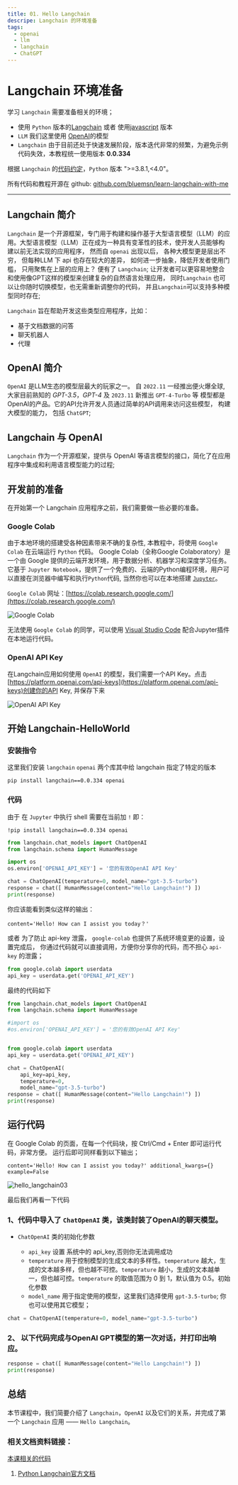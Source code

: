 ```yaml
---
title: 01. Hello Langchain
descripe: Langchain 的环境准备
tags:
  - openai
  - llm
  - langchain
  - ChatGPT
---
```




# Langchain 环境准备


学习 `Langchain` 需要准备相关的环境；

- 使用 `Python` 版本的[Langchain](https://github.com/langchain-ai/langchainjs)  或者 使用[javascript](https://github.com/langchain-ai/langchainjs) 版本
- `LLM` 我们这里使用 [OpenAI](https://platform.openai.com/docs/overview)的模型
- `Langchain` 由于目前还处于快速发展阶段，版本迭代非常的频繁，为避免示例代码失效，本教程统一使用版本 **0.0.334** 

根据 `Langchain` 的[代码约定](https://github.com/langchain-ai/langchain/blob/v0.0.334/pyproject.toml#L12C24-L12C24)，`Python` 版本 ">=3.8.1,<4.0"。

所有代码和教程开源在 github: [github.com/bluemsn/learn-langchain-with-me](https://github.com/bluemsn/learn-langchain-with-me)

-----

## Langchain 简介

`Langchain` 是一个开源框架，专门用于构建和操作基于大型语言模型（LLM）的应用。大型语言模型（LLM）正在成为一种具有变革性的技术，使开发人员能够构建以前无法实现的应用程序， 然而自 `openai` 出现以后， 各种大模型更是层出不穷， 但每种LLM 下 api 也存在较大的差异， 如何进一步抽象，降低开发者使用门槛， 只用聚焦在上层的应用上？ 便有了 `Langchain`;  让开发者可以更容易地整合和使用像GPT这样的模型来创建复杂的自然语言处理应用， 同时`Langchain` 也可以让你随时切换模型，也无需重新调整你的代码， 并且`Langchain`可以支持多种模型同时存在;

`Langchain` 旨在帮助开发这些类型应用程序，比如：
- 基于文档数据的问答
- 聊天机器人
- 代理

## OpenAI 简介

`OpenAI` 是LLM生态的模型层最大的玩家之一。 自 `2022.11` 一经推出便火爆全球, 大家目前熟知的 *GPT-3.5*，*GPT-4* 及 `2023.11` 新推出 `GPT-4-Turbo` 等 模型都是OpenAI的产品。它的API允许开发人员通过简单的API调用来访问这些模型， 构建大模型的能力， 包括 `ChatGPT`; 

## Langchain 与 OpenAI

`Langchain` 作为一个开源框架，提供与 OpenAI 等语言模型的接口，简化了在应用程序中集成和利用语言模型能力的过程;


## 开发前的准备

在开始第一个 Langchain 应用程序之前，我们需要做一些必要的准备。

### Google Colab

由于本地环境的搭建受各种因素带来不确的复杂性,  本教程中，将使用 `Google Colab` 在云端运行 `Python` 代码。 Google Colab（全称Google Colaboratory）是一个由 Google 提供的云端开发环境，用于数据分析、机器学习和深度学习任务。它基于 `Jupyter Notebook`，提供了一个免费的、云端的Python编程环境，用户可以直接在浏览器中编写和执行`Python`代码,  当然你也可以在本地搭建 [`Jupyter`](https://jupyter.org/)。

`Google Colab` 网址：[https://colab.research.google.com/](https://colab.research.google.com/)

![Google Colab](./google_colab.png)

无法使用 `Google Colab` 的同学，可以使用 [Visual Studio Code](https://code.visualstudio.com/) 配合Jupyter插件在本地运行代码。

### OpenAI API Key

在Langchain应用如何使用 `OpenAI` 的模型，我们需要一个API Key。点击[https://platform.openai.com/api-keys](https://platform.openai.com/api-keys)创建你的API Key, 并保存下来

![OpenAI API Key](./openai_apikey.png)


## 开始 Langchain-HelloWorld



### 安装指令

这里我们安装 `langchain` `openai` 两个库其中给 langchain 指定了特定的版本

```shell
pip install langchain==0.0.334 openai
```


### 代码 
由于 在 `Jupyter` 中执行 shell 需要在当前加  `!`
即：

```shell
!pip install langchain==0.0.334 openai
```

```python
from langchain.chat_models import ChatOpenAI
from langchain.schema import HumanMessage

import os
os.environ['OPENAI_API_KEY'] = '您的有效OpenAI API Key'

chat = ChatOpenAI(temperature=0, model_name="gpt-3.5-turbo")
response = chat([ HumanMessage(content="Hello Langchain!") ])
print(response)

```

你应该能看到类似这样的输出：

```shell
content='Hello! How can I assist you today？'
```

或者 为了防止 api-key 泄露， `google-colab` 也提供了系统环境变更的设置，设置完成后， 你通过代码就可以直接调用，方便你分享你的代码，而不担心 `api-key` 的泄露；


```python
from google.colab import userdata
api_key = userdata.get('OPENAI_API_KEY')
```

最终的代码如下

```python
from langchain.chat_models import ChatOpenAI
from langchain.schema import HumanMessage

#import os
#os.environ['OPENAI_API_KEY'] = '您的有效OpenAI API Key'


from google.colab import userdata
api_key = userdata.get('OPENAI_API_KEY')

chat = ChatOpenAI(
    api_key=api_key,
    temperature=0,
    model_name="gpt-3.5-turbo")
response = chat([ HumanMessage(content="Hello Langchain!") ])
print(response)

```

## 运行代码

在 Google Colab 的页面，在每一个代码块，按 Ctrl/Cmd + Enter 即可运行代码，非常方便。
运行后即可同样看到以下输出；

```shell
content='Hello! How can I assist you today?' additional_kwargs={} example=False
```

![hello_langchain03](./hello_langchain03.png)



最后我们再看一下代码

### 1、代码中导入了 `ChatOpenAI` 类，该类封装了OpenAI的聊天模型。

* `ChatOpenAI` 类的初始化参数 

  * `api_key` 设置 系统中的 api_key,否则你无法调用成功
  * `temperature` 用于控制模型的生成文本的多样性。`temperature` 越大，生成的文本越多样，但也越不可控。`temperature` 越小，生成的文本越单一，但也越可控。`temperature` 的取值范围为 0 到 1，默认值为 0.5。初始化参数 
  * `model_name` 用于指定使用的模型，这里我们选择使用 `gpt-3.5-turbo`; 你也可以使用其它模型；

```python
chat = ChatOpenAI(temperature=0, model_name="gpt-3.5-turbo")
```

### 2、 以下代码完成与OpenAI GPT模型的第一次对话，并打印出响应。

  ```python
  response = chat([ HumanMessage(content="Hello Langchain!") ])
  print(response)
  ```
 
## 总结
本节课程中，我们简要介绍了 `Langchain`，`OpenAI` 以及它们的关系，并完成了第一个 `Langchain` 应用 —— `Hello Langchain`。

### 相关文档资料链接：
[本课相关的代码](./Hello_Langchain.ipynb)
1. [Python Langchain官方文档](https://python.langchain.com/docs/get_started/introduction.html) 